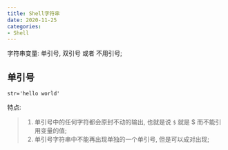 ```yaml
---
title: Shell字符串
date: 2020-11-25
categories:
- Shell
---
```


字符串变量: 单引号, 双引号 或者 不用引号;<br>
## 单引号

```shell
str='hello world'
```
特点:<br>
>1. 单引号中的任何字符都会原封不动的输出, 也就是说 `$` 就是 $ 而不能引用变量的值;<br>
>2. 单引号字符串中不能再出现单独的一个单引号, 但是可以成对出现;<br>


